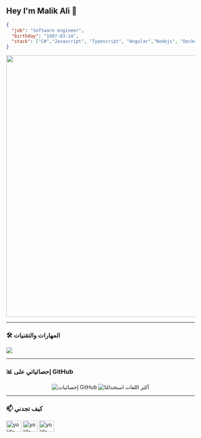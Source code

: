 ## Hey I'm Malik Ali 👋

```json
{
  "job": "Software engineer",
  "birthday": "1997-03-14",
  "stack": ["C#","Javascript", "Typescript", "Angular","Nodejs", "Docker", "Sql", "..."],
}
```

<p align="center">
  <img src="رابط صورة الهيدر أو الشعار الخاص بك هنا" width="700">
</p>

---

### 🛠️ المهارات والتقنيات

<p align="left">
  <a href="https://skillicons.dev">
    <img src="https://skillicons.dev/icons?i=html,css,js,cs,net,angular,nodejs,docker,postman,git" />
  </a>
</p>

---

### 📊 إحصائياتي على GitHub

<p align="center">
  <img src="https://github-readme-stats.vercel.app/api?username=MalikAliQassem&show_icons=true&theme=radical&locale=ar" alt="إحصائيات GitHub" />
  <img src="https://github-readme-stats.vercel.app/api/top-langs/?username=MalikAliQassem&layout=compact&theme=radical&locale=ar" alt="أكثر اللغات استخدامًا" />
</p>

---

### 📫 كيف تجدني

<p align="left">
<a href="https://linkedin.com/in/your-linkedin" target="blank"><img align="center" src="https://raw.githubusercontent.com/rahuldkjain/github-profile-readme-generator/master/src/images/icons/Social/linked-in-alt.svg" alt="your-linkedin" height="30" width="40" /></a>
<a href="https://twitter.com/your-twitter" target="blank"><img align="center" src="https://raw.githubusercontent.com/rahuldkjain/github-profile-readme-generator/master/src/images/icons/Social/twitter.svg" alt="your-twitter" height="30" width="40" /></a>
<a href="https://your-website.com" target="blank"><img align="center" src="https://raw.githubusercontent.com/rahuldkjain/github-profile-readme-generator/master/src/images/icons/Social/browser.svg" alt="your-website" height="30" width="40" /></a>
</p>

<!--
**MalikAliQassem/MalikAliQassem** is a ✨ _special_ ✨ repository because its `README.md` (this file) appears on your GitHub profile.

Here are some ideas to get you started:

- 🔭 I’m currently working on ...
- 🌱 I’m currently learning ...
- 👯 I’m looking to collaborate on ...
- 🤔 I’m looking for help with ...
- 💬 Ask me about ...
- 📫 How to reach me: ...
- 😄 Pronouns: ...
- ⚡ Fun fact: ...
-->
